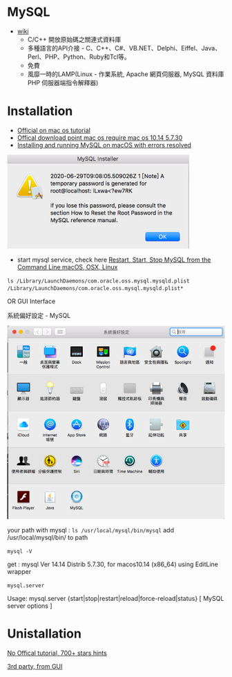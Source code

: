# MySQL
* [wiki](https://zh.wikipedia.org/wiki/MySQL)
  * C/C++ 開放原始碼之關連式資料庫
  * 多種語言的API介接 - C、C++、C#、VB.NET、Delphi、Eiffel、Java、Perl、PHP、Python、Ruby和Tcl等。
  * 免費
  * 風靡一時的LAMP(Linux - 作業系統, Apache 網頁伺服器, MySQL 資料庫 PHP 伺服器端指令解釋器)

# Installation

* [Official on mac os tutorial](https://dev.mysql.com/doc/mysql-osx-excerpt/5.7/en/osx-installation-pkg.html)
* [Offical download point mac os require mac os 10.14 5.7.30](https://dev.mysql.com/downloads/mysql/5.7.html)
* [Installing and running MySQL on macOS with errors resolved](https://medium.com/@jainakansha/installing-and-running-mysql-on-macos-with-errors-resolved-70ef53e3b5b9)


<img src='./images/mysql_1.png'></img>


* start mysql service, check here [Restart, Start, Stop MySQL from the Command Line macOS, OSX, Linux](https://coolestguidesontheplanet.com/start-stop-mysql-from-the-command-line-terminal-osx-linux/)

`ls /Library/LaunchDaemons/com.oracle.oss.mysql.mysqld.plist
/Library/LaunchDaemons/com.oracle.oss.mysql.mysqld.plist*`

OR GUI Interface

系統偏好設定 - MySQL

<img src='./images/mysql_2.png'></img>


your path with mysql : `ls /usr/local/mysql/bin/mysql`
add /usr/local/mysql/bin/ to path 

`mysql -V`

get : mysql  Ver 14.14 Distrib 5.7.30, for macos10.14 (x86_64) using  EditLine wrapper

`mysql.server`

Usage: mysql.server  {start|stop|restart|reload|force-reload|status}  [ MySQL server options ]

# Unistallation

[No Offical tutorial, 700+ stars hints](https://gist.github.com/vitorbritto/0555879fe4414d18569d)

[3rd party, from GUI](https://nektony.com/how-to/uninstall-mysql-on-mac)